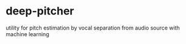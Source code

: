 # deep-pitcher
utility for pitch estimation by vocal separation from audio source with machine learning
